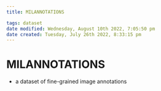 ```yaml
---
title: MILANNOTATIONS

tags: dataset 
date modified: Wednesday, August 10th 2022, 7:05:50 pm
date created: Tuesday, July 26th 2022, 8:33:15 pm
---
```


# MILANNOTATIONS
- a dataset of fine-grained image annotations

